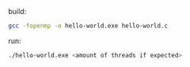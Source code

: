 build:
```bash
gcc -fopenmp -o hello-world.exe hello-world.c
```
run:
```bash
./hello-world.exe <amount of threads if expected>
```